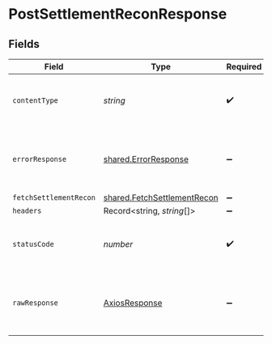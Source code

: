 # PostSettlementReconResponse


## Fields

| Field                                                                      | Type                                                                       | Required                                                                   | Description                                                                |
| -------------------------------------------------------------------------- | -------------------------------------------------------------------------- | -------------------------------------------------------------------------- | -------------------------------------------------------------------------- |
| `contentType`                                                              | *string*                                                                   | :heavy_check_mark:                                                         | HTTP response content type for this operation                              |
| `errorResponse`                                                            | [shared.ErrorResponse](../../models/shared/errorresponse.md)               | :heavy_minus_sign:                                                         | Any bad or invalid request will lead to following error object             |
| `fetchSettlementRecon`                                                     | [shared.FetchSettlementRecon](../../models/shared/fetchsettlementrecon.md) | :heavy_minus_sign:                                                         | OK                                                                         |
| `headers`                                                                  | Record<string, *string*[]>                                                 | :heavy_minus_sign:                                                         | N/A                                                                        |
| `statusCode`                                                               | *number*                                                                   | :heavy_check_mark:                                                         | HTTP response status code for this operation                               |
| `rawResponse`                                                              | [AxiosResponse](https://axios-http.com/docs/res_schema)                    | :heavy_minus_sign:                                                         | Raw HTTP response; suitable for custom response parsing                    |